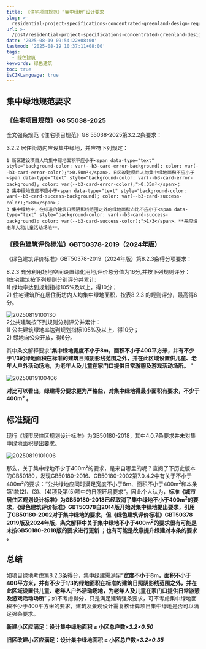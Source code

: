 ```yaml
---
title: 《住宅项目规范》“集中绿地”设计要求
slug: >-
  residential-project-specifications-concentrated-greenland-design-requirements-zo7vbc
url: >-
  /post/residential-project-specifications-concentrated-greenland-design-requirements-zo7vbc.html
date: '2025-08-19 09:54:22+08:00'
lastmod: '2025-08-19 10:37:11+08:00'
tags:
  - 绿色建筑
keywords: 绿色建筑
toc: true
isCJKLanguage: true
---
```






## 集中绿地规范要求

### 《住宅项目规范》G8 55038-2025

全文强条规范《住宅项目规范》G8 55038-2025第3.2.2条要求：

3.2.2 居住街坊内应设集中绿地，并应符下列规定：

	1 新区建设项目人均集中绿地面积不应小于<span data-type="text" style="background-color: var(--b3-card-error-background); color: var(--b3-card-error-color);">0.50m²</span>，旧区改建项目人均集中绿地面积不应小于<span data-type="text" style="background-color: var(--b3-card-error-background); color: var(--b3-card-error-color);">0.35m²</span>；  
	2 集中绿地宽度不应小于<span data-type="text" style="background-color: var(--b3-card-success-background); color: var(--b3-card-success-color);">8m</span>；  
	3 集中绿地中，在标准的建筑日照阴影线范围之外的绿地面积占比不应小于<span data-type="text" style="background-color: var(--b3-card-success-background); color: var(--b3-card-success-color);">1/3</span>，**并应设老年人和儿童活动场地**。

### 《绿色建筑评价标准》GBT50378-2019（2024年版）

《绿色建筑评价标准》GBT50378-2019（2024年版）第8.2.3条得分项要求：

8.2.3 充分利用场地空间设置绿化用地,评价总分值为16分,并按下列规则评分：  
	1住宅建筑按下列规则分别评分并累计:  
    		1) 绿地率达到规划指标105%及以上，得10分；  
  		 2) 住宅建筑所在居住街坊内人均集中绿地面积，按表8.2.3 的规则评分，最高得6分。

![20250819100130](https://img.sdgarden.top/blog/2025/08/20250819100130-20250819100134-kyymce7.png)  
	 2公共建筑按下列规则分别评分并累计：  
  		1) 公共建筑绿地率达到规划指标105%及以上，得10分；  
    		2) 绿地向公众开放，得6分。

其中条文解释要求“**集中绿地宽度不小于8m，面积不小于400平方米，并有不少于1/3的绿地面积在标准的建筑日照阴影线范围之外，并在此区域设置供儿童、老年人户外活动场地，为老年人及儿童在家门口提供日常游憩及游戏活动场所。** ”

![20250819100406](https://img.sdgarden.top/blog/2025/08/20250819100406-20250819100432-bffyo3f.webp)​

**对比可以看出，绿建得分要求更为严格些，对集中绿地得最小面积有要求，不少于**​**400m²** **。**

## 标准疑问

现行《城市居住区规划设计标准》为GB50180-2018，其中4.0.7条要求并未对集中绿地面积提出要求。

![20250819101006](https://img.sdgarden.top/blog/2025/08/20250819101006-20250819101008-da66yte.png "《城市居住区规划设计标准》为GB50180-2018集中绿地要求")​

那么，关于集中绿地不少于400m²的要求，是来自哪里的呢？查阅了下历史版本的GB50180，发现GB50180-2016、GB50180-2002第7.0.4.2中有关于不小于400m²的要求：“公共绿地应同时满足宽度不小于8ｍ、面积不小于400m<sup>2</sup>和本条第1款(2)、(3)、(4)项及第(5)项中的日照环境要求”。因此个人认为，**标准《城市居住区规划设计标准》为GB50180-2018已经取消了集中绿地不小于400m**​<sup>**2**</sup>​**的要求，《绿色建筑评价标准》GBT50378自2014版开始对集中绿地提出要求，引用了GB50180-2002对于集中绿地的要求，但《绿色建筑评价标准》GBT50378 2019版及2024年版，条文解释中关于集中绿地不小于400m**​<sup>**2**</sup>​**的要求很有可能是**​**未按GB50180-2018版的要求进行更新** **；也有可能是**​**故意提升绿建对本条的要求** **。**

## 总结

如项目绿地考虑第8.2.3条得分，集中绿建需满足“**宽度不小于8m，面积不小于400平方米，并有不少于1/3的绿地面积在标准的建筑日照阴影线范围之外，并在此区域设置供儿童、老年人户外活动场地，为老年人及儿童在家门口提供日常游憩及游戏活动场所**”；如不考虑得分，只是满足建筑强条要求，可不考虑集中绿地面积不少于400平方米的要求，建筑及景观设计需复核计算项目集中绿地是否可以满足强条要求。

**新建小区应满足：设计集中绿地面积 ≥ 小区总户数×**​***3.2×0.50***

**旧区改建小区应满足：设计集中绿地面积 ≥ 小区总户数×**​***3.2×0.35***

‍
